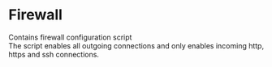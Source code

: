 # Firewall

Contains firewall configuration script<br>
The script enables all outgoing connections and only enables incoming http, https and ssh connections.
